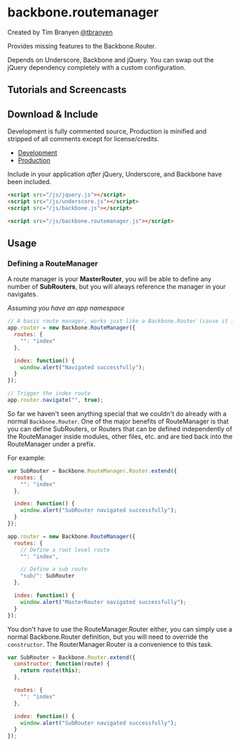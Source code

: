 backbone.routemanager
=====================

Created by Tim Branyen [@tbranyen](http://twitter.com/tbranyen)

Provides missing features to the Backbone.Router.

Depends on Underscore, Backbone and jQuery.  You can swap out the 
jQuery dependency completely with a custom configuration.

## Tutorials and Screencasts ##

## Download & Include ##

Development is fully commented source, Production is minified and stripped of
all comments except for license/credits.

* [Development](https://raw.github.com/tbranyen/backbone.routemanager/master/backbone.routemanager.js)
* [Production](https://raw.github.com/tbranyen/backbone.routemanager/master/dist/backbone.routemanager.min.js)

Include in your application *after* jQuery, Underscore, and Backbone have been included.

``` html
<script src="/js/jquery.js"></script>
<script src="/js/underscore.js"></script>
<script src="/js/backbone.js"></script>

<script src="/js/backbone.routemanager.js"></script>
```

## Usage ##

### Defining a RouteManager ###

A route manager is your **MasterRouter**, you will be able to define any number
of **SubRouters**, but you will always reference the manager in your navigates.

*Assuming you have an app namespace*

``` javascript
// A basic route manager, works just like a Backbone.Router (cause it is one)
app.router = new Backbone.RouteManager({
  routes: {
    "": "index"
  },

  index: function() {
    window.alert("Navigated successfully");
  }
});

// Trigger the index route
app.router.navigate("", true);
```

So far we haven't seen anything special that we couldn't do already with a
normal `Backbone.Router`.  One of the major benefits of RouteManager is that
you can define SubRouters, or Routers that can be defined independently of
the RouteManager inside modules, other files, etc. and are tied back into the
RouteManager under a prefix.

For example:

``` javascript
var SubRouter = Backbone.RouteManager.Router.extend({
  routes: {
    "": "index"
  },

  index: function() {
    window.alert("SubRouter navigated successfully");
  }
});

app.router = new Backbone.RouteManager({
  routes: {
    // Define a root level route
    "": "index",

    // Define a sub route
    "sub/": SubRouter
  },

  index: function() {
    window.alert("MasterRouter navigated successfully");
  }
});
```

You don't have to use the RouteManager.Router either, you can simply use a
normal Backbone.Router definition, but you will need to override the
`constructor`.  The RouterManager.Router is a convenience to this task.

``` javascript
var SubRouter = Backbone.Router.extend({
  constructor: function(route) {
    return route(this);
  },

  routes: {
    "": "index"
  },

  index: function() {
    window.alert("SubRouter navigated successfully");
  }
});
```
